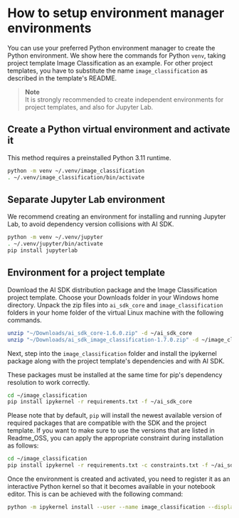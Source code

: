 <!--
SPDX-FileCopyrightText: Copyright (C) 2020 - 2025 Siemens AG

SPDX-License-Identifier: MIT
-->

# How to setup environment manager environments

You can use your preferred Python environment manager to create the Python environment. We show here the commands for Python `venv`, taking project template Image Classification as an example. For other project templates, you have to substitute the name `image_classification` as described in the template's README.

> **Note**\
> It is strongly recommended to create independent environments for project templates, and also for Jupyter Lab.

## Create a Python virtual environment and activate it

This method requires a preinstalled Python 3.11 runtime.

```bash
python -m venv ~/.venv/image_classification
. ~/.venv/image_classification/bin/activate
```

## Separate Jupyter Lab environment

We recommend creating an environment for installing and running Jupyter Lab, to avoid dependency version collisions with AI SDK.

```bash
python -m venv ~/.venv/jupyter
. ~/.venv/jupyter/bin/activate
pip install jupyterlab
```

## Environment for a project template

Download the AI SDK distribution package and the Image Classification project template. Choose your Downloads folder in your Windows home directory. Unpack the zip files into `ai_sdk_core` and `image_classification` folders in your home folder of the virtual Linux machine with the following commands.

```bash
unzip "~/Downloads/ai_sdk_core-1.6.0.zip" -d ~/ai_sdk_core
unzip "~/Downloads/ai_sdk_image_classification-1.7.0.zip" -d ~/image_classification
```

Next, step into the `image_classification` folder and install the ipykernel package along with the project template's dependencies and with AI SDK.

These packages must be installed at the same time for pip's dependency resolution to work correctly.

```bash
cd ~/image_classification
pip install ipykernel -r requirements.txt -f ~/ai_sdk_core
```

Please note that by default, `pip` will install the newest available version of required packages that are compatible with the SDK and the project template. If you want to make sure to use the versions that are listed in Readme_OSS, you can apply the appropriate constraint during installation as follows:

```bash
cd ~/image_classification
pip install ipykernel -r requirements.txt -c constraints.txt -f ~/ai_sdk_core
```

Once the environment is created and activated, you need to register it as an interactive Python kernel so that it becomes available in your notebook editor. This is can be achieved with the following command:

```bash
python -m ipykernel install --user --name image_classification --display-name "Python (image_classification)"
```
